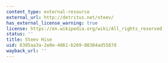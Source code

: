 ```yaml
---
content_type: external-resource
external_url: http://detritus.net/steev/
has_external_license_warning: true
license: https://en.wikipedia.org/wiki/All_rights_reserved
status: ''
title: Steev Hise
uid: 6385aa3a-2e0e-4861-b269-08384ad5587d
wayback_url: ''
---
```

